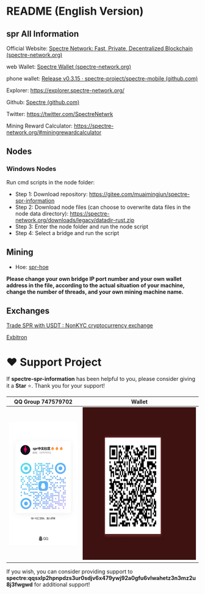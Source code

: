 # README (English Version)

## spr All Information

Official Website: [Spectre Network: Fast, Private, Decentralized Blockchain (spectre-network.org)](https://spectre-network.org/)

web Wallet: [Spectre Wallet (spectre-network.org)](https://wallet.spectre-network.org/)

phone wallet: [Release v0.3.15 · spectre-project/spectre-mobile (github.com)](https://github.com/spectre-project/spectre-mobile/releases/tag/v0.3.15)

Explorer: <https://explorer.spectre-network.org/>

Github: [Spectre (github.com)](https://github.com/spectre-project)

Twitter: <https://twitter.com/SpectreNetwrk>

Mining Reward Calculator: <https://spectre-network.org/#miningrewardcalculator>

## Nodes

### Windows Nodes

Run cmd scripts in the node folder:

- Step 1: Download repository: <https://gitee.com/muaimingjun/spectre-spr-information>
- Step 2: Download node files (can choose to overwrite data files in the node data directory): <https://spectre-network.org/downloads/legacy/datadir-rust.zip>
- Step 3: Enter the node folder and run the node script
- Step 4: Select a bridge and run the script

## Mining

- Hoe: [spr-hoe](https://github.com/itgpt/spectre-spr-information/releases/tag/v0.3.6)

**Please change your own bridge IP port number and your own wallet address in the file, according to the actual situation of your machine, change the number of threads, and your own mining machine name.**

## Exchanges

[Trade SPR with USDT : NonKYC cryptocurrency exchange](https://nonkyc.io/market/SPR_USDT)

[Exbitron](https://exbitron.com/trade?market=SPR-USDT)

# ♥️ Support Project

<p>If <b>spectre-spr-information</b> has been helpful to you, please consider giving it a <b>Star</b> ⭐. Thank you for your support!</p>
<table>
<thead>
<tr>
<th align="center">QQ Group 747579702</th>
<th align="center">Wallet</th>
</tr>
</thead>
<tbody><tr>
<td align="center"><img src="./img/qq.jpg" alt="QQ Group 747579702" height="324" width="250"></td>
<td align="center"><img src="./img/dashang.png" alt="Wallet" height="400" width="480"></td>
</tr>
</tbody>
</table>
<p>If you wish, you can consider providing support to <b>spectre:qqsxlp2hpnpdzs3ur0sdjv6x479ywj92a0gfu6vlwahetz3n3mz2u8j3fwgwd</b> for additional support!</p>
